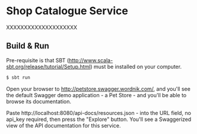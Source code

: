 Shop Catalogue Service
===========================

XXXXXXXXXXXXXXXXXXXX

## Build & Run ##

Pre-requisite is that SBT (http://www.scala-sbt.org/release/tutorial/Setup.html) must be installed on your computer.

```sh
$ sbt run
```

Open your browser to http://petstore.swagger.wordnik.com/, and you'll see the default Swagger demo application - a Pet Store - and you'll be able to browse its documentation. 

Paste http://localhost:8080/api-docs/resources.json - into the URL field, no api_key required, then press the "Explore" button. You'll see a Swaggerized view of the API documentation for this service.
